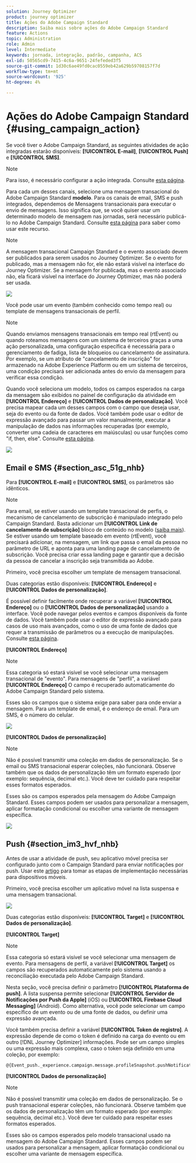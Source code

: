 ```yaml
---
solution: Journey Optimizer
product: journey optimizer
title: Ações do Adobe Campaign Standard
description: Saiba mais sobre ações do Adobe Campaign Standard
feature: Actions
topic: Administration
role: Admin
level: Intermediate
keywords: jornada, integração, padrão, campanha, ACS
exl-id: 50565cd9-7415-4c6a-9651-24fefeded3f5
source-git-commit: 1d30c6ae49fd0cac0559eb42a629b59708157f7d
workflow-type: tm+mt
source-wordcount: '925'
ht-degree: 4%

---
```


# Ações do Adobe Campaign Standard {#using_campaign_action}

Se você tiver o Adobe Campaign Standard, as seguintes atividades de ação integradas estarão disponíveis: **[!UICONTROL E-mail]**, **[!UICONTROL Push]** e **[!UICONTROL SMS]**.

>[!NOTE]
>
>Para isso, é necessário configurar a ação integrada. Consulte [esta página](../action/acs-action.md).

Para cada um desses canais, selecione uma mensagem transacional do Adobe Campaign Standard **modelo**. Para os canais de email, SMS e push integrados, dependemos de Mensagens transacionais para executar o envio de mensagens. Isso significa que, se você quiser usar um determinado modelo de mensagem nas jornadas, será necessário publicá-lo no Adobe Campaign Standard. Consulte [esta página](https://experienceleague.adobe.com/docs/campaign-standard/using/communication-channels/transactional-messaging/getting-started-with-transactional-msg.html?lang=pt-BR) para saber como usar este recurso.

>[!NOTE]
>
>A mensagem transacional Campaign Standard e o evento associado devem ser publicados para serem usados no Journey Optimizer. Se o evento for publicado, mas a mensagem não for, ele não estará visível na interface do Journey Optimizer. Se a mensagem for publicada, mas o evento associado não, ela ficará visível na interface do Journey Optimizer, mas não poderá ser usada.

![](assets/journey59.png)

Você pode usar um evento (também conhecido como tempo real) ou template de mensagens transacionais de perfil.

>[!NOTE]
>
>Quando enviamos mensagens transacionais em tempo real (rtEvent) ou quando roteamos mensagens com um sistema de terceiros graças a uma ação personalizada, uma configuração específica é necessária para o gerenciamento de fadiga, lista de bloqueios ou cancelamento de assinatura. Por exemplo, se um atributo de &quot;cancelamento de inscrição&quot; for armazenado na Adobe Experience Platform ou em um sistema de terceiros, uma condição precisará ser adicionada antes do envio da mensagem para verificar essa condição.

Quando você seleciona um modelo, todos os campos esperados na carga da mensagem são exibidos no painel de configuração da atividade em **[!UICONTROL Endereço]** e **[!UICONTROL Dados de personalização]**. Você precisa mapear cada um desses campos com o campo que deseja usar, seja do evento ou da fonte de dados. Você também pode usar o editor de expressão avançado para passar um valor manualmente, executar a manipulação de dados nas informações recuperadas (por exemplo, converter uma cadeia de caracteres em maiúsculas) ou usar funções como &quot;if, then, else&quot;. Consulte [esta página](expression/expressionadvanced.md).

![](assets/journey60.png)

## Email e SMS {#section_asc_51g_nhb}

Para **[!UICONTROL E-mail]** e **[!UICONTROL SMS]**, os parâmetros são idênticos.

>[!NOTE]
>
>Para email, se estiver usando um template transacional de perfis, o mecanismo de cancelamento de subscrição é manipulado integrado pelo Campaign Standard. Basta adicionar um **[!UICONTROL Link de cancelamento de subscrição]** bloco de conteúdo no modelo ([saiba mais](https://experienceleague.adobe.com/docs/campaign-standard/using/communication-channels/transactional-messaging/getting-started-with-transactional-msg.html?lang=pt-BR)). Se estiver usando um template baseado em evento (rtEvent), você precisará adicionar, na mensagem, um link que passa o email da pessoa no parâmetro de URL e aponta para uma landing page de cancelamento de subscrição. Você precisa criar essa landing page e garantir que a decisão da pessoa de cancelar a inscrição seja transmitida ao Adobe.

Primeiro, você precisa escolher um template de mensagem transacional.

Duas categorias estão disponíveis: **[!UICONTROL Endereço]** e **[!UICONTROL Dados de personalização]**.

É possível definir facilmente onde recuperar a variável **[!UICONTROL Endereço]** ou o **[!UICONTROL Dados de personalização]** usando a interface. Você pode navegar pelos eventos e campos disponíveis da fonte de dados. Você também pode usar o editor de expressão avançado para casos de uso mais avançados, como o uso de uma fonte de dados que requer a transmissão de parâmetros ou a execução de manipulações. Consulte [esta página](expression/expressionadvanced.md).

**[!UICONTROL Endereço]**

>[!NOTE]
>
>Essa categoria só estará visível se você selecionar uma mensagem transacional de &quot;evento&quot;. Para mensagens de &quot;perfil&quot;, a variável **[!UICONTROL Endereço]** O campo é recuperado automaticamente do Adobe Campaign Standard pelo sistema.

Esses são os campos que o sistema exige para saber para onde enviar a mensagem. Para um template de email, é o endereço de email. Para um SMS, é o número do celular.

![](assets/journey61.png)

**[!UICONTROL Dados de personalização]**

>[!NOTE]
>
>Não é possível transmitir uma coleção em dados de personalização. Se o email ou SMS transacional esperar coleções, não funcionará. Observe também que os dados de personalização têm um formato esperado (por exemplo: sequência, decimal etc.). Você deve ter cuidado para respeitar esses formatos esperados.

Esses são os campos esperados pela mensagem do Adobe Campaign Standard. Esses campos podem ser usados para personalizar a mensagem, aplicar formatação condicional ou escolher uma variante de mensagem específica.

![](assets/journey62.png)

## Push {#section_im3_hvf_nhb}

Antes de usar a atividade de push, seu aplicativo móvel precisa ser configurado junto com o Campaign Standard para enviar notificações por push. Usar este [artigo](https://helpx.adobe.com/br/campaign/kb/integrate-mobile-sdk.html) para tomar as etapas de implementação necessárias para dispositivos móveis.

Primeiro, você precisa escolher um aplicativo móvel na lista suspensa e uma mensagem transacional.

![](assets/journey62bis.png)

Duas categorias estão disponíveis: **[!UICONTROL Target]** e **[!UICONTROL Dados de personalização]**.

**[!UICONTROL Target]**

>[!NOTE]
>
>Essa categoria só estará visível se você selecionar uma mensagem de evento. Para mensagens de perfil, a variável **[!UICONTROL Target]** os campos são recuperados automaticamente pelo sistema usando a reconciliação executada pelo Adobe Campaign Standard.

Nesta seção, você precisa definir o parâmetro **[!UICONTROL Plataforma de push]**. A lista suspensa permite selecionar **[!UICONTROL Servidor de Notificações por Push da Apple]** (iOS) ou **[!UICONTROL Firebase Cloud Messaging]** (Android). Como alternativa, você pode selecionar um campo específico de um evento ou de uma fonte de dados, ou definir uma expressão avançada.

Você também precisa definir a variável **[!UICONTROL Token de registro]**. A expressão depende de como o token é definido na carga do evento ou em outro [!DNL Journey Optimizer] informações. Pode ser um campo simples ou uma expressão mais complexa, caso o token seja definido em uma coleção, por exemplo:

```
@{Event_push._experience.campaign.message.profileSnapshot.pushNotificationTokens.first().token}
```

**[!UICONTROL Dados de personalização]**

>[!NOTE]
>
>Não é possível transmitir uma coleção em dados de personalização. Se o push transacional esperar coleções, não funcionará. Observe também que os dados de personalização têm um formato esperado (por exemplo: sequência, decimal etc.). Você deve ter cuidado para respeitar esses formatos esperados.

Esses são os campos esperados pelo modelo transacional usado na mensagem do Adobe Campaign Standard. Esses campos podem ser usados para personalizar a mensagem, aplicar formatação condicional ou escolher uma variante de mensagem específica.
